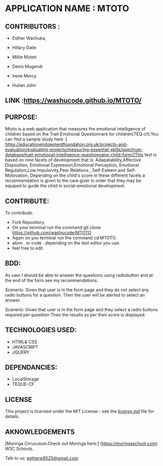         

# APPLICATION NAME :  MTOTO
    
## CONTRIBUTORS : 

* Esther Wachuka,

* Hillary Dalie
* Millie Muteti
* Denis Mugendi
* Irene Mercy
* Hulian John

## LINK :https://washucode.github.io/MTOTO/

    
## PURPOSE:
Mtoto is a web application that measures the emotional intelligence of children based on the Trait Emotional Questionnare for children(TEQ-cf).You can find a sample study here :[ https://educationendowmentfoundation.org.uk/projects-and-evaluation/evaluating-projects/measuring-essential-skills/spectrum-database/trait-emotional-intelligence-questionnaire-child-form/]This test is based on nine facets of development that is: Adapatability,Affective Disposition, Emotional Expression,Emotional Perception, Emotional Regulation,Low Impulsivity,Peer Relations , Self-Esteem and Self-Motovation. Depending on the child's score in these different facets a recommendation is given to the care giver in order that they may  be equiped to guide the child in social-emotional development.  
  
## CONTRIBUTE:

To contribute:
 * Fork Repository.
 * On your terminal run the command git clone https://github.com/washucode/MTOTO    
 * Again on you terminal run the command cd MTOTO.
 * atom . or code . depending on the text editor you use.
 * feel free to edit.

## BDD:
As user I should be able to answer the questions using radiobutton and at the end of the form see my recommendations.

Scenerio: Given that user is in the form page and they do not select any radio buttons for a question.
Then the user will be alerted to select an answer.

Scenerio: Given that user is in the form page and they select a radio buttons required per questiion
Then the results as per their score is displayed.



## TECHNOLOGIES USED:
* HTML& CSS
* JAVASCRIPT
* JQUERY
## DEPENDANCIES:
* LocalStorage
* TEQUE-CF


## LICENSE

This project is licensed under the MIT License - see the [license.md](license.md) file for details.

## AKNOWLEDGEMENTS

[Moringa Cirruculum.Check out Moringa here:] (https://moringaschool.com)
W3C Schools.




Talk to us: estherw8525@gmail.com

